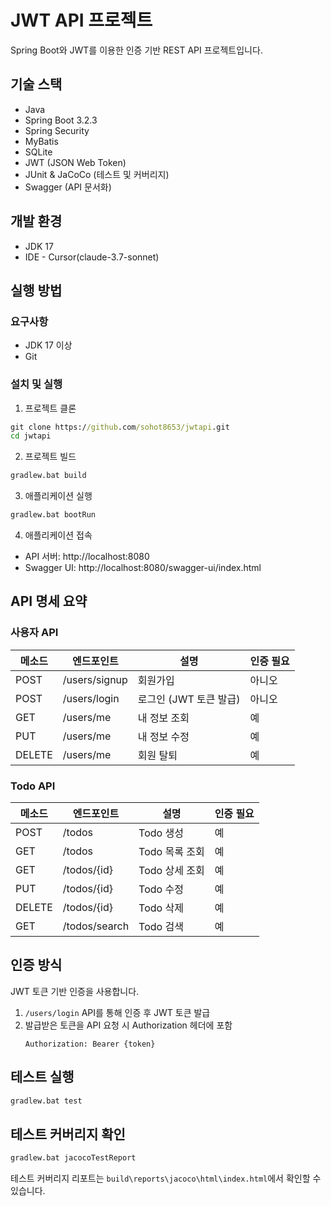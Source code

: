 # JWT API 프로젝트

Spring Boot와 JWT를 이용한 인증 기반 REST API 프로젝트입니다.

## 기술 스택

- Java
- Spring Boot 3.2.3
- Spring Security
- MyBatis
- SQLite
- JWT (JSON Web Token)
- JUnit & JaCoCo (테스트 및 커버리지)
- Swagger (API 문서화)

## 개발 환경

- JDK 17
- IDE - Cursor(claude-3.7-sonnet)

## 실행 방법

### 요구사항

- JDK 17 이상
- Git

### 설치 및 실행

1. 프로젝트 클론

```cmd
git clone https://github.com/sohot8653/jwtapi.git
cd jwtapi
```

2. 프로젝트 빌드

```cmd
gradlew.bat build
```

3. 애플리케이션 실행

```cmd
gradlew.bat bootRun
```

4. 애플리케이션 접속

- API 서버: http://localhost:8080
- Swagger UI: http://localhost:8080/swagger-ui/index.html

## API 명세 요약

### 사용자 API

| 메소드 | 엔드포인트    | 설명                   | 인증 필요 |
| ------ | ------------- | ---------------------- | --------- |
| POST   | /users/signup | 회원가입               | 아니오    |
| POST   | /users/login  | 로그인 (JWT 토큰 발급) | 아니오    |
| GET    | /users/me     | 내 정보 조회           | 예        |
| PUT    | /users/me     | 내 정보 수정           | 예        |
| DELETE | /users/me     | 회원 탈퇴              | 예        |

### Todo API

| 메소드 | 엔드포인트    | 설명           | 인증 필요 |
| ------ | ------------- | -------------- | --------- |
| POST   | /todos        | Todo 생성      | 예        |
| GET    | /todos        | Todo 목록 조회 | 예        |
| GET    | /todos/{id}   | Todo 상세 조회 | 예        |
| PUT    | /todos/{id}   | Todo 수정      | 예        |
| DELETE | /todos/{id}   | Todo 삭제      | 예        |
| GET    | /todos/search | Todo 검색      | 예        |

## 인증 방식

JWT 토큰 기반 인증을 사용합니다.

1. `/users/login` API를 통해 인증 후 JWT 토큰 발급
2. 발급받은 토큰을 API 요청 시 Authorization 헤더에 포함
   ```
   Authorization: Bearer {token}
   ```

## 테스트 실행

```cmd
gradlew.bat test
```

## 테스트 커버리지 확인

```cmd
gradlew.bat jacocoTestReport
```

테스트 커버리지 리포트는 `build\reports\jacoco\html\index.html`에서 확인할 수 있습니다.

